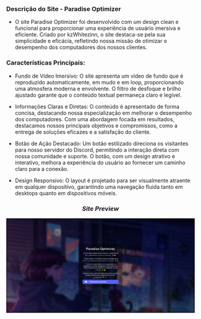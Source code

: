 ### Descrição do Site - Paradise Optimizer

- O site Paradise Optimizer foi desenvolvido com um design clean e funcional para proporcionar uma experiência de usuário imersiva e eficiente. Criado por kzWhitezinn, o site destaca-se pela sua simplicidade e eficácia, refletindo nossa missão de otimizar o desempenho dos computadores dos nossos clientes.

### Características Principais:
- Fundo de Vídeo Imersivo: O site apresenta um vídeo de fundo que é reproduzido automaticamente, em mudo e em loop, proporcionando uma atmosfera moderna e envolvente. O filtro de desfoque e brilho ajustado garante que o conteúdo textual permaneça claro e legível.

- Informações Claras e Diretas: O conteúdo é apresentado de forma concisa, destacando nossa especialização em melhorar o desempenho dos computadores. Com uma abordagem focada em resultados, destacamos nossos principais objetivos e compromissos, como a entrega de soluções eficazes e a satisfação do cliente.

- Botão de Ação Destacado: Um botão estilizado direciona os visitantes para nosso servidor do Discord, permitindo a interação direta com nossa comunidade e suporte. O botão, com um design atrativo e interativo, melhora a experiência do usuário ao fornecer um caminho claro para a conexão.

- Design Responsivo: O layout é projetado para ser visualmente atraente em qualquer dispositivo, garantindo uma navegação fluida tanto em desktops quanto em dispositivos móveis.

<h3 align="center"><i>Site Preview</i></h3>
<p align="center">
<img src="https://github.com/kzwhitezinn/ParadiseOptimizer-Site/blob/main/Capture.PNG"/>
</p>
